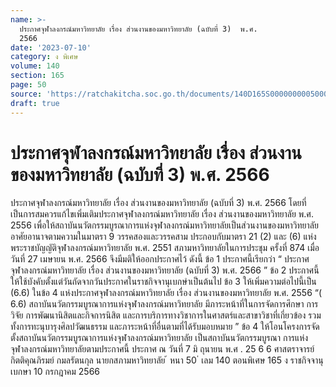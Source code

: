 ```yaml
---
name: >-
  ประกาศจุฬาลงกรณ์มหาวิทยาลัย เรื่อง ส่วนงานของมหาวิทยาลัย (ฉบับที่ 3)  พ.ศ.
  2566
date: '2023-07-10'
category: ง พิเศษ
volume: 140
section: 165
page: 50
source: 'https://ratchakitcha.soc.go.th/documents/140D165S0000000005000.pdf'
draft: true
---
```


# ประกาศจุฬาลงกรณ์มหาวิทยาลัย เรื่อง ส่วนงานของมหาวิทยาลัย (ฉบับที่ 3)  พ.ศ. 2566

ประกาศจุฬาลงกรณ์มหาวิทยาลัย เรื่อง ส่วนงานของมหาวิทยาลัย (ฉบับที่ 3) พ.ศ. 2566 โดยที่เป็นการสมควรแก้ไขเพิ่มเติมประกาศจุฬาลงกรณ์มหาวิทยาลัย เรื่อง ส่วนงานของมหาวิทยาลัย พ.ศ. 2556 เพื่อให้สถาบันนวัตกรรมบูรณาการแห่งจุฬาลงกรณ์มหาวิทยาลัยเป็นส่วนงานของมหาวิทยาลัย อาศัยอานาจตามความในมาตรา 9 วรรคสองและวรรคสาม ประกอบกับมาตรา 21 (2) และ (6) แห่งพระราชบัญญัติจุฬาลงกรณ์มหาวิทยาลัย พ.ศ. 2551 สภามหาวิทยาลัยในการประชุม ครั้งที่ 874 เมื่อวันที่ 27 เมษายน พ.ศ. 2566 จึงมีมติให้ออกประกาศไว้ ดังนี้ ข้อ 1 ประกาศนี้เรียกว่า “ ประกาศจุฬาลงกรณ์มหาวิทยาลัย เรื่อง ส่วนงานของมหาวิทยาลัย (ฉบับที่ 3) พ.ศ. 2566 ” ข้อ 2 ประกาศนี้ให้ใช้บังคับตั้งแต่วันถัดจากวันประกาศในราชกิจจานุเบกษำเป็นต้นไป ข้อ 3 ให้เพิ่มความต่อไปนี้เป็น (6.6) ในข้อ 4 แห่งประกาศจุฬาลงกรณ์มหาวิทยาลัย เรื่อง ส่วนงานของมหาวิทยาลัย พ.ศ. 2556 “( 6.6) สถาบันนวัตกรรมบูรณาการแห่งจุฬาลงกรณ์มหาวิทยาลัย มีภาระหน้าที่ในการจัดการศึกษา การวิจัย การพัฒนานิสิตและกิจการนิสิต และการบริการทางวิชาการในศาสตร์และสาขาวิชาที่เกี่ยวข้อง รวมทั้งการทะนุบารุงศิลปวัฒนธรรม และภาระหน้าที่อื่นตามที่ได้รับมอบหมาย ” ข้อ 4 ให้โอนโครงการจัดตั้งสถาบันนวัตกรรมบูรณาการแห่งจุฬาลงกรณ์มหาวิทยาลัย เป็นสถาบันนวัตกรรมบูรณา การแห่งจุฬาลงกรณ์มหาวิทยาลัยตามประกาศนี้ ประกาศ ณ วันที่ 7 มิ ถุนายน พ.ศ . 25 6 6 ศาสตราจารย์กิตติคุณภิรมย์ กมลรัตนกุล นายกสภามหาวิทยาลัย ้ หนา 50 ่ เลม 140 ตอนพิเศษ 165 ง ราชกิจจานุเบกษา 10 กรกฎาคม 2566
